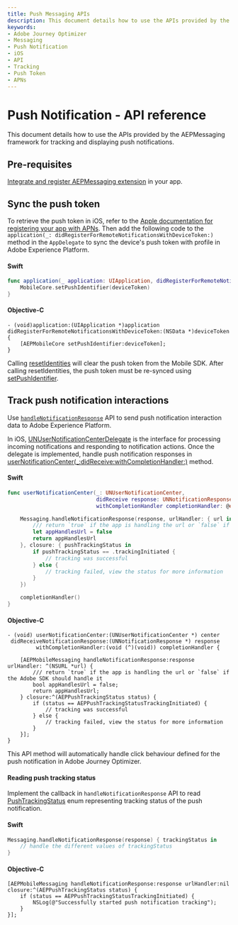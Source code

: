 ```yaml
---
title: Push Messaging APIs
description: This document details how to use the APIs provided by the AEPMessaging framework for tracking and displaying push notifications.
keywords:
- Adobe Journey Optimizer
- Messaging
- Push Notification
- iOS
- API
- Tracking
- Push Token
- APNs
---
```


# Push Notification - API reference

This document details how to use the APIs provided by the AEPMessaging framework for tracking and displaying push notifications.

## Pre-requisites

[Integrate and register AEPMessaging extension](../../../index.md#implement-extension-in-mobile-app) in your app.

## Sync the push token

To retrieve the push token in iOS, refer to the [Apple documentation for registering your app with APNs](https://developer.apple.com/documentation/usernotifications/registering_your_app_with_apns). Then add the following code to the `application(_: didRegisterForRemoteNotificationsWithDeviceToken:)` method in the `AppDelegate` to sync the device's push token with profile in Adobe Experience Platform.

<CodeBlock slots="heading, code" repeat="2" languages="Swift, Objective-C" />

#### Swift

```swift
func application(_ application: UIApplication, didRegisterForRemoteNotificationsWithDeviceToken deviceToken: Data) {
    MobileCore.setPushIdentifier(deviceToken)
}
```

#### Objective-C

```objc
- (void)application:(UIApplication *)application didRegisterForRemoteNotificationsWithDeviceToken:(NSData *)deviceToken {
    [AEPMobileCore setPushIdentifier:deviceToken];
}
```

<InlineAlert variant="info" slots="text"/>

Calling [resetIdentities](../../api-reference/#resetidentities) will clear the push token from the Mobile SDK. After calling resetIdentities, the push token must be re-synced using [setPushIdentifier](../../../../home/base/mobile-core/api-reference.md#setpushidentifier).

## Track push notification interactions

Use [`handleNotificationResponse`](./../../api-reference/#handlenotificationresponse) API to send push notification interaction data to Adobe Experience Platform.

In iOS, [UNUserNotificationCenterDelegate](https://developer.apple.com/documentation/usernotifications/unusernotificationcenterdelegate) is the interface for processing incoming notifications and responding to notification actions. Once the delegate is implemented, handle push notification responses in [userNotificationCenter(_:didReceive:withCompletionHandler:)](https://developer.apple.com/documentation/usernotifications/unusernotificationcenterdelegate/1649501-usernotificationcenter) method.

<CodeBlock slots="heading, code" repeat="2" languages="Swift, Objective-C" />

#### Swift

```swift
func userNotificationCenter(_: UNUserNotificationCenter,
                            didReceive response: UNNotificationResponse,
                            withCompletionHandler completionHandler: @escaping () -> Void) {

    Messaging.handleNotificationResponse(response, urlHandler: { url in
        /// return `true` if the app is handling the url or `false` if the Adobe SDK should handle it
        let appHandlesUrl = false
        return appHandlesUrl
    }, closure: { pushTrackingStatus in
        if pushTrackingStatus == .trackingInitiated {
            // tracking was successful
        } else {
            // tracking failed, view the status for more information
        }
    })

    completionHandler()
}
```

#### Objective-C

```objc
- (void) userNotificationCenter:(UNUserNotificationCenter *) center
 didReceiveNotificationResponse:(UNNotificationResponse *) response
         withCompletionHandler:(void (^)(void)) completionHandler {

    [AEPMobileMessaging handleNotificationResponse:response urlHandler: ^(NSURL *url) {
        /// return `true` if the app is handling the url or `false` if the Adobe SDK should handle it
        bool appHandlesUrl = false;
        return appHandlesUrl;
    } closure:^(AEPPushTrackingStatus status) {
        if (status == AEPPushTrackingStatusTrackingInitiated) {
            // tracking was successful
        } else {
            // tracking failed, view the status for more information
        }
    }];
}
```

<InlineAlert variant="info" slots="text"/>

This API method will automatically handle click behaviour defined for the push notification in Adobe Journey Optimizer.

#### Reading push tracking status

Implement the callback in `handleNotificationResponse` API to read [PushTrackingStatus](../../public-classes/push-tracking-status.md) enum representing tracking status of the push notification.

<CodeBlock slots="heading, code" repeat="2" languages="Swift, Objective-C" />

#### Swift

```swift
Messaging.handleNotificationResponse(response) { trackingStatus in
    // handle the different values of trackingStatus
}
```

#### Objective-C

```objc
[AEPMobileMessaging handleNotificationResponse:response urlHandler:nil closure:^(AEPPushTrackingStatus status) {
    if (status == AEPPushTrackingStatusTrackingInitiated) {
        NSLog(@"Successfully started push notification tracking");
    }
}];
```

